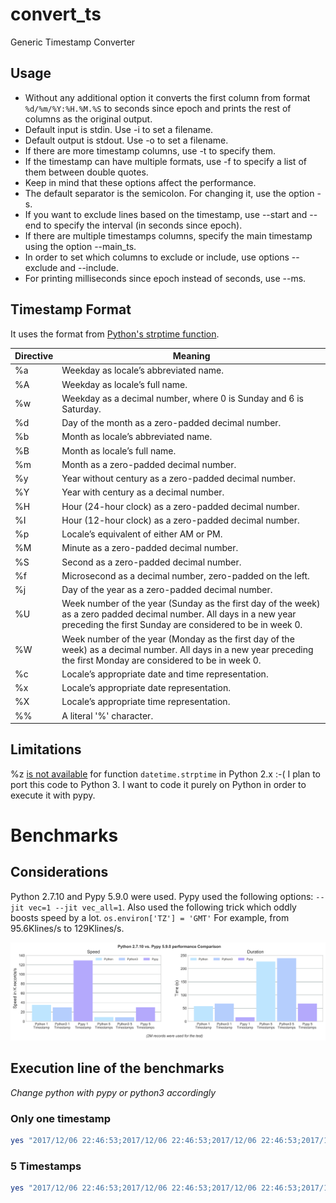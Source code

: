 # convert_ts
Generic Timestamp Converter

## Usage

* Without any additional option it converts the first column from format `%d/%m/%Y:%H.%M.%S` to seconds since epoch and prints the rest of columns as the original output.
* Default input is stdin. Use -i to set a filename.
* Default output is stdout. Use -o to set a filename.
* If there are more timestamp columns, use -t to specify them.
* If the timestamp can have multiple formats, use -f to specify a list of them between double quotes.
* Keep in mind that these options affect the performance.
* The default separator is the semicolon. For changing it, use the option -s.
* If you want to exclude lines based on the timestamp, use --start and --end to specify the interval (in seconds since epoch).
* If there are multiple timestamps columns, specify the main timestamp using the option --main_ts.
* In order to set which columns to exclude or include, use options --exclude and --include.
* For printing milliseconds since epoch instead of seconds, use --ms.

## Timestamp Format

It uses the format from [Python's strptime function](https://docs.python.org/2/library/datetime.html#strftime-and-strptime-behavior).

| Directive	| Meaning | 
| --- | --- |
|%a | Weekday as locale’s abbreviated name. |
|%A | Weekday as locale’s full name. |
|%w | Weekday as a decimal number, where 0 is Sunday and 6 is Saturday. |
|%d | Day of the month as a zero-padded decimal number. |
|%b | Month as locale’s abbreviated name. |
|%B | Month as locale’s full name. |
|%m | Month as a zero-padded decimal number. |
|%y | Year without century as a zero-padded decimal number. |
|%Y | Year with century as a decimal number. |
|%H | Hour (24-hour clock) as a zero-padded decimal number. |
|%I | Hour (12-hour clock) as a zero-padded decimal number. |
|%p | Locale’s equivalent of either AM or PM. |	AM, PM (en_US); |
|%M | Minute as a zero-padded decimal number. |
|%S | Second as a zero-padded decimal number. |
|%f | Microsecond as a decimal number, zero-padded on the left. |
|%j | Day of the year as a zero-padded decimal number.	|
|%U | Week number of the year (Sunday as the first day of the week) as a zero padded decimal number. All days in a new year preceding the first Sunday are considered to be in week 0. |
|%W | Week number of the year (Monday as the first day of the week) as a decimal number. All days in a new year preceding the first Monday are considered to be in week 0. |
|%c | Locale’s appropriate date and time representation. |
|%x | Locale’s appropriate date representation. |
|%X | Locale’s appropriate time representation.	|
|%% | A literal '%' character. |


## Limitations

%z [is not available](https://bugs.python.org/issue17342
) for function `datetime.strptime` in Python 2.x :-( 
I plan to port this code to Python 3. I want to code it purely on Python in order to execute it with pypy.

# Benchmarks

## Considerations

Python 2.7.10 and Pypy 5.9.0 were used. 
Pypy used the following options: `--jit vec=1 --jit vec_all=1`.
Also used the following trick which oddly boosts speed by a lot. `os.environ['TZ'] = 'GMT'` For example, from 95.6Klines/s to 129Klines/s.

![Python 2.7.10 vs. Pypy 5.9.0 performance Comparison of the program](https://github.com/carlosvega/convert_ts/raw/master/bench.png)

## Execution line of the benchmarks

*Change python with pypy or python3 accordingly* 

### Only one timestamp

```Bash
yes "2017/12/06 22:46:53;2017/12/06 22:46:53;2017/12/06 22:46:53;2017/12/06 22:46:53;2017/12/06 22:46:53" | python convert_ts.py -t 0 -f "%Y/%m/%d %H:%M:%S" | pv -l | head -2000000 > /dev/null 
```

### 5 Timestamps

```Bash
yes "2017/12/06 22:46:53;2017/12/06 22:46:53;2017/12/06 22:46:53;2017/12/06 22:46:53;2017/12/06 22:46:53" | python convert_ts.py -t 0 1 2 3 4 -f "%Y/%m/%d %H:%M:%S" | pv -l | head -2000000 > /dev/null 
```

